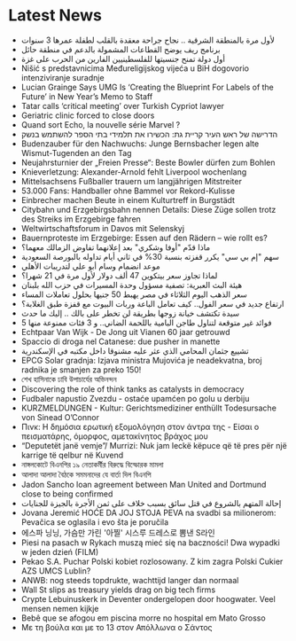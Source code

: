 # Latest News
-  لأول مرة بالمنطقة الشرقية .. نجاح جراحة معقدة بالقلب لطفلة عمرها 3 سنوات
-  برنامج ريف يوضح القطاعات المشمولة بالدعم في منطقة حائل
-  أول دولة تمنح جنسيتها للفلسطينيين الفارين من الحرب على غزة
-  Nišić s predstavnicima Međureligijskog vijeća u BiH dogovorio intenziviranje suradnje
-  Lucian Grainge Says UMG Is ‘Creating the Blueprint For Labels of the Future’ in New Year’s Memo to Staff
-  Tatar calls ‘critical meeting’ over Turkish Cypriot lawyer
-  Geriatric clinic forced to close doors
-  Quand sort Echo, la nouvelle série Marvel ?
-  הדרישה של ראש העיר קריית גת: הכשירו את תלמידי בתי הספר להשתמש בנשק
-  Budenzauber für den Nachwuchs: Junge Bernsbacher legen alte Wismut-Tugenden an den Tag
-  Neujahrsturnier der „Freien Presse“: Beste Bowler dürfen zum Bohlen
-  Knieverletzung: Alexander-Arnold fehlt Liverpool wochenlang
-  Mittelsachsens Fußballer trauern um langjährigen Mitstreiter
-  53.000 Fans: Handballer ohne Bammel vor Rekord-Kulisse
-  Einbrecher machen Beute in einem Kulturtreff in Burgstädt
-  Citybahn und Erzgebirgsbahn nennen Details: Diese Züge sollen trotz des Streiks im Erzgebirge fahren
-  Weltwirtschaftsforum in Davos mit Selenskyj
-  Bauernproteste im Erzgebirge: Essen auf den Rädern – wie rollt es?
-  ماذا قدّم "أوفا وشكري" بعد إعلانهما تفاوض الزمالك معهما؟
-  سهم "إم بي سي" يكرر قفزته بنسبة 30% في ثاني أيام تداوله بالبورصة السعودية
-  موعد انضمام وسام أبو علي لتدريبات الأهلي
-  لماذا تجاوز سعر بيتكوين 47 ألف دولار لأول مرة في 21 شهرا؟
-  هيئة البث العبرية: تصفية مسؤول وحدة المسيرات في حزب الله بلبنان
-  سعر الذهب اليوم الثلاثاء في مصر يهبط 50 جنيها بحلول تعاملات المساء
-  ارتفاع جديد في سعر الفول.. كيف تعامل الباعة وربات البيوت مع قفزة طبق الغلابة؟
-  سيدة تكتشف خيانة زوجها بطريقة لن تخطر على بالك .. إليك ما حدث
-  5 فوائد غير متوقعة لتناول طاجن البامية باللحمة الضاني.. و 3 فئات ممنوعة منها
-  Echtpaar Van Wijk - De Jong uit Vianen 60 jaar getrouwd
-  Spaccio di droga nel Catanese: due pusher in manette
-  تشييع جثمان المحامي الذي عثر عليه مشنوقا داخل مكتبه في الإسكندرية
-  EPCG Solar gradnja: Izjava ministra Mujovića je neadekvatna, broj radnika je smanjen za preko 150!
-  শেখ হাসিনাকে ঢাবি উপাচার্যের অভিনন্দন
-  Discovering the role of think tanks as catalysts in democracy
-  Fudbaler napustio Zvezdu - ostaće upamćen po golu u derbiju
-  KURZMELDUNGEN - Kultur: Gerichtsmediziner enthüllt Todesursache von Sinead O’Connor
-  Πινκ: Η δημόσια ερωτική εξομολόγηση στον άντρα της - Είσαι ο πεισματάρης, όμορφος, αμετακίνητος βράχος μου
-  “Deputetët janë vemje”/ Murrizi: Nuk jam leckë këpuce që të pres për një karrige të qelbur në Kuvend
-  নাঙ্গলকোটে বিএনপির ১৯ নেতাকর্মীর বিরুদ্ধে বিস্ফোরক মামলা
-  আলাদা আলাদা বৈঠকে সমমনাদের যে বার্তা দিল বিএনপি
-  Jadon Sancho loan agreement between Man United and Dortmund close to being confirmed
-  إحالة المتهم بالشروع في قتل سائق بسبب خلاف على ثمن الأجرة بالجيزة للجنايات
-  Jovana Jeremić HOĆE DA JOJ STOJA PEVA na svadbi sa milionerom: Pevačica se oglasila i evo šta je poručila
-  에스파 닝닝, 가슴만 가린 '아찔' 시스루 드레스로 뽐낸 S라인
-  Piesi na pasach w Rykach muszą mieć się na baczności! Dwa wypadki w jeden dzień (FILM)
-  Pekao S.A. Puchar Polski kobiet rozlosowany. Z kim zagra Polski Cukier AZS UMCS Lublin?
-  ANWB: nog steeds topdrukte, wachttijd langer dan normaal
-  Wall St slips as treasury yields drag on big tech firms
-  Crypte Lebuinuskerk in Deventer ondergelopen door hoogwater. Veel mensen nemen kijkje
-  Bebê que se afogou em piscina morre no hospital em Mato Grosso
-  Με τη βούλα και με το 13 στον Απόλλωνα ο Σάντος
